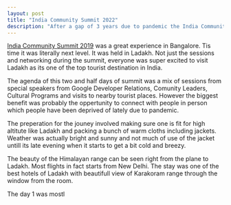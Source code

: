 ```yaml
---
layout: post
title: "India Community Summit 2022"
description: "After a gap of 3 years due to pandemic the India Community Summit was organized by Google Developers at Ladakh. GDG Organizers, Developer Experts and Student Club Leads across India were part of it"
---
```

[India Community Summit 2019](https://www.youtube.com/watch?v=OApF3wqgTEI) was a great experience in Bangalore. Tis time it was literally next level. It was held in Ladakh. Not just the sessions and networking during the summit, everyone was super excited to visit Ladakh as its one of the top tourist destination in India.

The agenda of this two and half days of summit was a mix of sessions from special speakers from Google Developer Relations, Comunity Leaders, Cultural Programs and visits to nearby tourist places. However the biggest benefit was probably the oppertunity to connect with people in person which people have been deprived of lately due to pandemic.

The preperation for the jouney involved making sure one is fit for high altitute like Ladakh and packing a bunch of warm cloths including jackets. Weather was actually bright and sunny and not much of use of the jacket untill its late evening when it starts to get a bit cold and breezy.

The beauty of the Himalayan range can be seen right from the plane to Ladakh. Most flights in fact starts from New Delhi. The stay was one of the best hotels of Ladakh with beautifull view of Karakoram range through the window from the room.

The day 1 was mostl 

<!--stackedit_data:
eyJoaXN0b3J5IjpbMjEyMzE3Njc2MF19
-->
